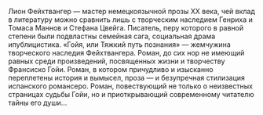 <!--2016-12-24 17:26:35-->
Лион Фейхтвангер — мастер немецкоязычной прозы XX века, чей вклад в литературу можно сравнить лишь с творческим наследием Генриха и Томаса Маннов и Стефана Цвейга. Писатель, перу которого в равной степени были подвластны семейная сага, социальная драма ипублицистика.
    «Гойя, или Тяжкий путь познания» — жемчужина творческого наследия Фейхтвангера. Роман, до сих нор не имеющий равных среди произведений, посвященных жизни и творчеству Франсиско Гойи.
    Роман, в котором причудливо и изысканно переплетены история и вымысел, проза — и безупречная стилизация испанского романсеро.
    Роман, повествующий не только о неизвестных страницах судьбы Гойи, но и приоткрывающий современному читателю тайны его души…